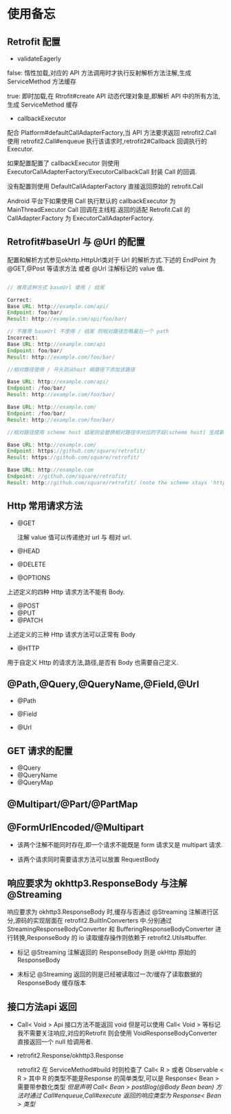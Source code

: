 # 使用备忘

## Retrofit 配置

- validateEagerly

false: 惰性加载,对应的 API 方法调用时才执行反射解析方法注解,生成 ServiceMethod 方法缓存

true: 即时加载,在 Rtrofit#create API 动态代理对象是,即解析 API 中的所有方法,生成 ServiceMethod 缓存

- callbackExecutor

配合 Platform#defaultCallAdapterFactory,当 API 方法要求返回 retrofit2.Call 使用 retrofit2.Call#enqueue 执行该请求时,retrofit2#Callback 回调执行的 Executor.

如果配置配置了 callbackExecutor 则使用 ExecutorCallAdapterFactory/ExecutorCallbackCall 封装 Call 的回调.

没有配置则使用 DefaultCallAdapterFactory 直接返回原始的 retrofit.Call

Android 平台下如果使用 Call 执行默认的 callbackExecutor 为 MainThreadExecutor Call 回调在主线程.返回的适配 Retrofit.Call 的 CallAdapter.Factory 为 ExecutorCallAdapterFactory.

## Retrofit#baseUrl 与 @Url 的配置

配置和解析方式参见okhttp.HttpUrl类对于 Url 的解析方式.下述的 EndPoint 为 @GET,@Post 等请求方法 或者 @Url 注解标记的 value 值.

```java

// 推荐这种方式 baseUrl 使用 / 结尾

Correct:
Base URL: http://example.com/api/
Endpoint: foo/bar/
Result: http://example.com/api/foo/bar/

// 不推荐 baseUrl 不使用 / 结尾 则相对路径忽略最后一个 path
Incorrect:
Base URL: http://example.com/api
Endpoint: foo/bar/
Result: http://example.com/foo/bar/
```

```java
//相对路径使用 / 开头则从host 根路径下添加该路径

Base URL: http://example.com/api/
Endpoint: /foo/bar/
Result: http://example.com/foo/bar/

Base URL: http://example.com/
Endpoint: /foo/bar/
Result: http://example.com/foo/bar/
```

```java
//相对路径使用 scheme host 结尾则会替换相对路径中对应的字段(scheme host) 生成新的请求 Url

Base URL: http://example.com/
Endpoint: https://github.com/square/retrofit/
Result: https://github.com/square/retrofit/

Base URL: http://example.com
Endpoint: //github.com/square/retrofit/
Result: http://github.com/square/retrofit/ (note the scheme stays 'http')
```

## Http 常用请求方法

- @GET
  
  注解 value 值可以传递绝对 url 与 相对 url.

- @HEAD
- @DELETE
- @OPTIONS
  
上述定义的四种 Http 请求方法不能有 Body.

- @POST
- @PUT
- @PATCH

上述定义的三种 Http 请求方法可以正常有 Body

- @HTTP

用于自定义 Http 的请求方法,路径,是否有 Body 也需要自己定义.

## @Path,@Query,@QueryName,@Field,@Url

- @Path

- @Field
- @Url

## GET 请求的配置

- @Query
- @QueryName
- @QueryMap

## @Multipart/@Part/@PartMap

## @FormUrlEncoded/@Multipart

- 该两个注解不能同时存在,即一个请求不能既是 form 请求又是 multipart 请求.

- 该两个请求同时需要请求方法可以放置 RequestBody

## 响应要求为 okhttp3.ResponseBody 与注解 @Streaming

响应要求为 okhttp3.ResponseBody 时,缓存与否通过 @Streaming 注解进行区分,源码的实现层面在 retrofit2.BuiltInConverters 中.分别通过 StreamingResponseBodyConverter 和 BufferingResponseBodyConverter 进行转换,ResponseBody 的 io 读取缓存操作则依赖于 retrofit2.Utils#buffer.

- 标记 @Streaming 注解返回的 ResponseBody 则是 okHttp 原始的 ResponseBody

- 未标记 @Streaming 返回的则是已经被读取过一次/缓存了读取数据的 ResponseBody 缓存版本

## 接口方法api 返回

- Call< Void >
Api 接口方法不能返回 void 但是可以使用 Call< Void > 等标记我不需要关注响应,对应的Retrofit 则会使用 VoidResponseBodyConverter 直接返回一个 null 给调用者.

- retrofit2.Response/okhttp3.Response

  retrofit2 在 ServiceMethod#build 时则检查了 Call< R > 或者 Observable < R > 其中 R 的类型不能是Response 的简单类型,可以是 Response< Bean > 需要带参数化类型
  *但是声明 Call< Bean > postBlog(@Body Bean bean) 方法时通过 Call#enqueue,Call#execute 返回的响应类型为 Response< Bean > 类型*  
